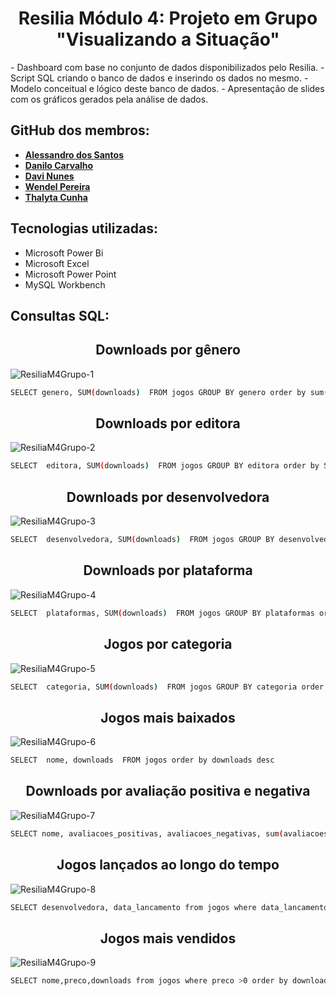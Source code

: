 <h1 align="center"> Resilia Módulo 4: Projeto em Grupo "Visualizando a Situação" </h1>
- Dashboard com base no conjunto de dados disponibilizados pelo Resilia.
- Script SQL criando o banco de dados e inserindo os dados no mesmo.
- Modelo conceitual e lógico deste banco de dados.
- Apresentação de slides com os gráficos gerados pela análise de dados.


## GitHub dos membros:
- **[Alessandro dos Santos](https://github.com/alessandrosdias)**
- **[Danilo Carvalho](https://github.com/xdanrj)**
- **[Davi Nunes](https://github.com/Davinunesaz)**
- **[Wendel Pereira](https://github.com/WNasciment0)**
- **[Thalyta Cunha](https://github.com/tatahcunha)**


## Tecnologias utilizadas:
- Microsoft Power Bi
- Microsoft Excel
- Microsoft Power Point
- MySQL Workbench

## Consultas SQL:

<h2 align="center"> Downloads por gênero </h2>

![ResiliaM4Grupo-1](https://user-images.githubusercontent.com/116215888/224570862-00458096-f154-4b98-86de-3feb70ee0da1.png)

```sh
SELECT genero, SUM(downloads)  FROM jogos GROUP BY genero order by sum(downloads) desc
```


<h2 align="center"> Downloads por editora </h2>

![ResiliaM4Grupo-2](https://user-images.githubusercontent.com/116215888/224570899-faac3979-ae8f-4e67-8772-7ee4b5e69713.png)

```sh
SELECT  editora, SUM(downloads)  FROM jogos GROUP BY editora order by SUM(downloads) desc
```

<h2 align="center"> Downloads por desenvolvedora </h2>

![ResiliaM4Grupo-3](https://user-images.githubusercontent.com/116215888/224570993-86dd03af-bd80-439d-8bf5-36f8d3bf9a45.png)

```sh
SELECT  desenvolvedora, SUM(downloads)  FROM jogos GROUP BY desenvolvedora order by SUM(downloads) desc
```


<h2 align="center"> Downloads por plataforma </h2>

![ResiliaM4Grupo-4](https://user-images.githubusercontent.com/116215888/224571019-130c5330-070a-4b3b-903a-70b1033c6e88.png)

```sh
SELECT  plataformas, SUM(downloads)  FROM jogos GROUP BY plataformas order by SUM(downloads) desc
```


<h2 align="center"> Jogos por categoria </h2>

![ResiliaM4Grupo-5](https://user-images.githubusercontent.com/116215888/224571029-3e7b95a9-6065-4f3e-b7eb-9a2328d03826.png)

```sh
SELECT  categoria, SUM(downloads)  FROM jogos GROUP BY categoria order by SUM(downloads) desc  
```


<h2 align="center"> Jogos mais baixados </h2>

![ResiliaM4Grupo-6](https://user-images.githubusercontent.com/116215888/224571034-51c81887-8e79-4dea-9ad7-bd7ea77520e1.png)

```sh
SELECT  nome, downloads  FROM jogos order by downloads desc
```


<h2 align="center"> Downloads por avaliação positiva e negativa </h2>

![ResiliaM4Grupo-7](https://user-images.githubusercontent.com/116215888/224571059-87201b4e-7a99-4e48-88c0-54ee8da321da.png)

```sh
SELECT nome, avaliacoes_positivas, avaliacoes_negativas, sum(avaliacoes_positivas+avaliacoes_negativas) as avaliacoes_totais, downloads from jogos group by nome order by avaliacoes_totais desc
```


<h2 align="center"> Jogos lançados ao longo do tempo </h2>

![ResiliaM4Grupo-8](https://user-images.githubusercontent.com/116215888/224571065-ef25e107-610a-47e5-85a6-124bd1e975fc.png)

```sh
SELECT desenvolvedora, data_lancamento from jogos where data_lancamento between '1997-01-01' and '2019-12-31' order by data_lancamento desc
```


<h2 align="center"> Jogos mais vendidos </h2>

![ResiliaM4Grupo-9](https://user-images.githubusercontent.com/116215888/224571073-01e868b5-f04c-4c4f-bdfe-7f5e16111a9d.png)

```sh
SELECT nome,preco,downloads from jogos where preco >0 order by downloads desc
```
